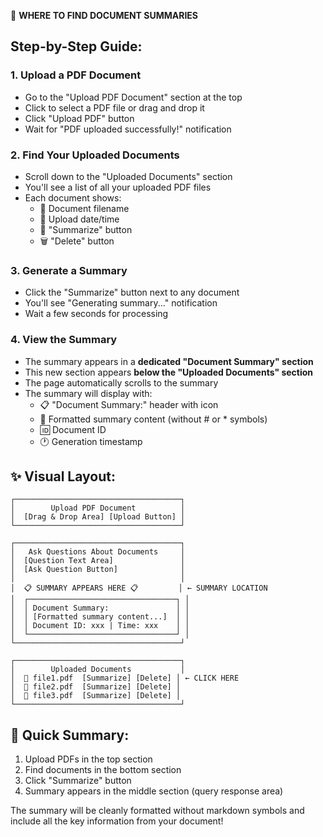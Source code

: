 📍 **WHERE TO FIND DOCUMENT SUMMARIES**

## Step-by-Step Guide:

### 1. **Upload a PDF Document**
   - Go to the "Upload PDF Document" section at the top
   - Click to select a PDF file or drag and drop it
   - Click "Upload PDF" button
   - Wait for "PDF uploaded successfully!" notification

### 2. **Find Your Uploaded Documents**
   - Scroll down to the "Uploaded Documents" section
   - You'll see a list of all your uploaded PDF files
   - Each document shows:
     - 📄 Document filename
     - 📅 Upload date/time
     - 🔘 "Summarize" button
     - 🗑️ "Delete" button

### 3. **Generate a Summary**
   - Click the "Summarize" button next to any document
   - You'll see "Generating summary..." notification
   - Wait a few seconds for processing

### 4. **View the Summary**
   - The summary appears in a **dedicated "Document Summary" section**
   - This new section appears **below the "Uploaded Documents" section**
   - The page automatically scrolls to the summary
   - The summary will display with:
     - 📋 "Document Summary:" header with icon
     - 📝 Formatted summary content (without # or * symbols)
     - 🆔 Document ID
     - 🕐 Generation timestamp

## ✨ **Visual Layout:**

```
┌─────────────────────────────────────┐
│        Upload PDF Document          │
│  [Drag & Drop Area] [Upload Button] │
└─────────────────────────────────────┘

┌─────────────────────────────────────┐
│   Ask Questions About Documents     │
│  [Question Text Area]               │
│  [Ask Question Button]              │
│                                     │
│  📋 SUMMARY APPEARS HERE 📋         │ ← SUMMARY LOCATION
│  ┌─────────────────────────────────┐ │
│  │ Document Summary:               │ │
│  │ [Formatted summary content...]  │ │
│  │ Document ID: xxx | Time: xxx    │ │
│  └─────────────────────────────────┘ │
└─────────────────────────────────────┘

┌─────────────────────────────────────┐
│        Uploaded Documents           │
│  📄 file1.pdf  [Summarize] [Delete] │ ← CLICK HERE
│  📄 file2.pdf  [Summarize] [Delete] │
│  📄 file3.pdf  [Summarize] [Delete] │
└─────────────────────────────────────┘
```

## 🎯 **Quick Summary:**
1. Upload PDFs in the top section
2. Find documents in the bottom section  
3. Click "Summarize" button
4. Summary appears in the middle section (query response area)

The summary will be cleanly formatted without markdown symbols and include all the key information from your document!
